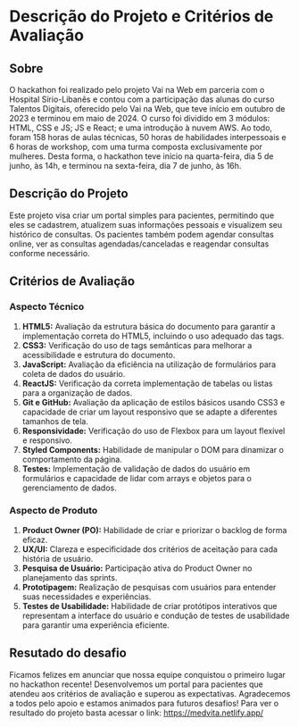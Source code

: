 # Descrição do Projeto e Critérios de Avaliação

## Sobre

O hackathon foi realizado pelo projeto Vai na Web em parceria com o Hospital Sírio-Libanês e contou com a participação das alunas do curso Talentos Digitais, oferecido pelo Vai na Web, que teve início em outubro de 2023 e terminou em maio de 2024. O curso foi dividido em 3 módulos: HTML, CSS e JS; JS e React; e uma introdução à nuvem AWS. Ao todo, foram 158 horas de aulas técnicas, 50 horas de habilidades interpessoais e 6 horas de workshop, com uma turma composta exclusivamente por mulheres. Desta forma, o hackathon teve início na quarta-feira, dia 5 de junho, às 14h, e terminou na sexta-feira, dia 7 de junho, às 16h. 

## Descrição do Projeto

Este projeto visa criar um portal simples para pacientes, permitindo que eles se cadastrem, atualizem suas informações pessoais e visualizem seu histórico de consultas. Os pacientes também podem agendar consultas online, ver as consultas agendadas/canceladas e reagendar consultas conforme necessário.

## Critérios de Avaliação

### Aspecto Técnico

1. **HTML5:** Avaliação da estrutura básica do documento para garantir a implementação correta do HTML5, incluindo o uso adequado das tags.
2. **CSS3:** Verificação do uso de tags semânticas para melhorar a acessibilidade e estrutura do documento.
3. **JavaScript:** Avaliação da eficiência na utilização de formulários para coleta de dados do usuário.
4. **ReactJS:** Verificação da correta implementação de tabelas ou listas para a organização de dados.
5. **Git e GitHub:** Avaliação da aplicação de estilos básicos usando CSS3 e capacidade de criar um layout responsivo que se adapte a diferentes tamanhos de tela.
6. **Responsividade:** Verificação do uso de Flexbox para um layout flexível e responsivo.
7. **Styled Components:** Habilidade de manipular o DOM para dinamizar o comportamento da página.
8. **Testes:** Implementação de validação de dados do usuário em formulários e capacidade de lidar com arrays e objetos para o gerenciamento de dados.

### Aspecto de Produto

1. **Product Owner (PO):** Habilidade de criar e priorizar o backlog de forma eficaz.
2. **UX/UI:** Clareza e especificidade dos critérios de aceitação para cada história de usuário.
3. **Pesquisa de Usuário:** Participação ativa do Product Owner no planejamento das sprints.
4. **Prototipagem:** Realização de pesquisas com usuários para entender suas necessidades e experiências.
5. **Testes de Usabilidade:** Habilidade de criar protótipos interativos que representam a interface do usuário e condução de testes de usabilidade para garantir uma experiência eficiente.

## Resutado do desafio

Ficamos felizes em anunciar que nossa equipe conquistou o primeiro lugar no hackathon recente! Desenvolvemos um portal para pacientes que atendeu aos critérios de avaliação e superou as expectativas. Agradecemos a todos pelo apoio e estamos animados para futuros desafios!
Para ver o resultado do projeto basta acessar o link: <a> https://medvita.netlify.app/</a>

